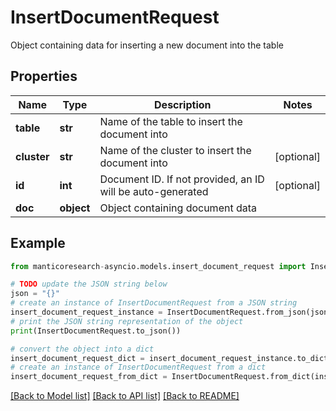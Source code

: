 # InsertDocumentRequest

Object containing data for inserting a new document into the table 

## Properties

Name | Type | Description | Notes
------------ | ------------- | ------------- | -------------
**table** | **str** | Name of the table to insert the document into | 
**cluster** | **str** | Name of the cluster to insert the document into | [optional] 
**id** | **int** | Document ID. If not provided, an ID will be auto-generated  | [optional] 
**doc** | **object** | Object containing document data  | 

## Example

```python
from manticoresearch-asyncio.models.insert_document_request import InsertDocumentRequest

# TODO update the JSON string below
json = "{}"
# create an instance of InsertDocumentRequest from a JSON string
insert_document_request_instance = InsertDocumentRequest.from_json(json)
# print the JSON string representation of the object
print(InsertDocumentRequest.to_json())

# convert the object into a dict
insert_document_request_dict = insert_document_request_instance.to_dict()
# create an instance of InsertDocumentRequest from a dict
insert_document_request_from_dict = InsertDocumentRequest.from_dict(insert_document_request_dict)
```
[[Back to Model list]](../README.md#documentation-for-models) [[Back to API list]](../README.md#documentation-for-api-endpoints) [[Back to README]](../README.md)


